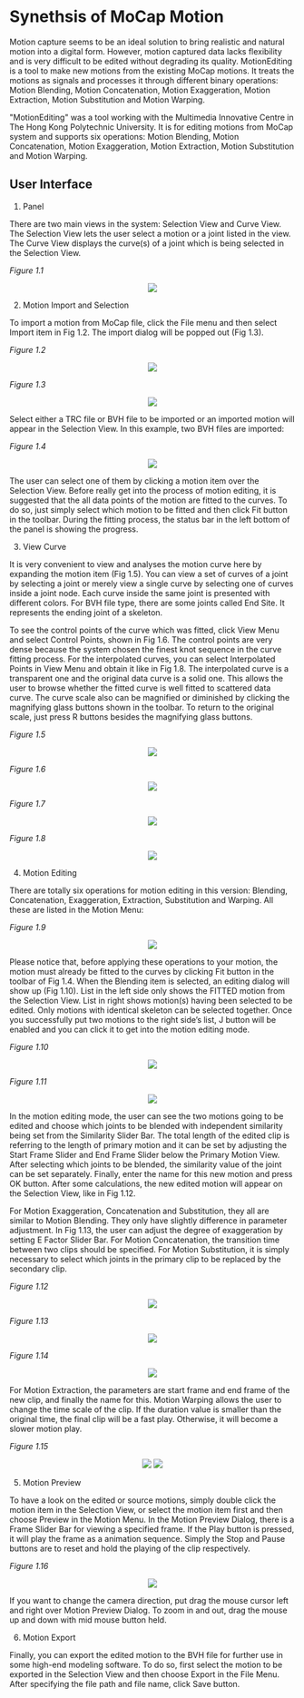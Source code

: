 # Synethsis of MoCap Motion

Motion capture seems to be an ideal solution to bring realistic and natural motion into a digital form.  However,  motion captured data lacks flexibility and is very difficult to be edited without degrading its quality.  MotionEditing is a tool to make new motions from the existing MoCap motions.  It treats the motions as signals and processes it through different binary operations: Motion Blending, Motion Concatenation, Motion Exaggeration, Motion Extraction, Motion Substitution and Motion Warping.

"MotionEditing" was a tool working with the Multimedia Innovative Centre in The Hong Kong Polytechnic University.  It is for editing motions from MoCap system and supports six operations: Motion Blending, Motion Concatenation, Motion Exaggeration, Motion Extraction, Motion Substitution and Motion Warping.

## User Interface

1. Panel

There are two main views in the system: Selection View and Curve View.  The Selection View lets the user select a motion or a joint listed in the view.  The Curve View displays the curve(s) of a joint which is being selected in the Selection View.

*Figure 1.1*

<p align="center">
  <img src="./images/image002.jpg"><br>
</p>

2. Motion Import and Selection

To import a motion from MoCap file, click the File menu and then select Import item in Fig 1.2.  The import dialog will be popped out (Fig 1.3).

*Figure 1.2*

<p align="center">
  <img src="./images/image004.jpg"><br>
</p>

*Figure 1.3*

<p align="center">
  <img src="./images/image006.jpg"><br>
</p>

Select either a TRC file or BVH file to be imported or an imported motion will appear in the Selection View.  In this example, two BVH files are imported:

*Figure 1.4*

<p align="center">
  <img src="./images/image008.jpg"><br>
</p>

The user can select one of them by clicking a motion item over the Selection View.  Before really get into the process of motion editing, it is suggested that the all data points of the motion are fitted to the curves.  To do so, just simply select which motion to be fitted and then click Fit button in the toolbar.  During the fitting process, the status bar in the left bottom of the panel is showing the progress.

3. View Curve

It is very convenient to view and analyses the motion curve here by expanding the motion item (Fig 1.5).  You can view a set of curves of a joint by selecting a joint or merely view a single curve by selecting one of curves inside a joint node.  Each curve inside the same joint is presented with different colors.  For BVH file type, there are some joints called End Site.  It represents the ending joint of a skeleton.

To see the control points of the curve which was fitted, click View Menu and select Control Points, shown in Fig 1.6.  The control points are very dense because the system chosen the finest knot sequence in the curve fitting process.  For the interpolated curves, you can select Interpolated Points in View Menu and obtain it like in Fig 1.8.  The interpolated curve is a transparent one and the original data curve is a solid one.  This allows the user to browse whether the fitted curve is well fitted to scattered data curve.  The curve scale also can be magnified or diminished by clicking the magnifying glass buttons shown in the toolbar.  To return to the original scale, just press R buttons besides the magnifying glass buttons.

*Figure 1.5*

<p align="center">
  <img src="./images/image009.jpg"><br>
</p>

*Figure 1.6*

<p align="center">
  <img src="./images/image012.jpg"><br>
</p>


*Figure 1.7*

<p align="center">
  <img src="./images/image014.jpg"><br>
</p>

*Figure 1.8*

<p align="center">
  <img src="./images/image016.jpg"><br>
</p>

4. Motion Editing

There are totally six operations for motion editing in this version: Blending, Concatenation, Exaggeration, Extraction, Substitution and Warping.  All these are listed in the Motion Menu:

*Figure 1.9*

<p align="center">
  <img src="./images/image018.jpg"><br>
</p>

Please notice that, before applying these operations to your motion, the motion must already be fitted to the curves by clicking Fit button in the toolbar of Fig 1.4.  When the Blending item is selected, an editing dialog will show up (Fig 1.10).  List in the left side only shows the FITTED motion from the Selection View.  List in right shows motion(s) having been selected to be edited.  Only motions with identical skeleton can be selected together.  Once you successfully put two motions to the right side’s list, J button will be enabled and you can click it to get into the motion editing mode.

*Figure 1.10*

<p align="center">
  <img src="./images/image020.jpg"><br>
</p>

*Figure 1.11*

<p align="center">
  <img src="./images/image022.jpg"><br>
</p>

In the motion editing mode, the user can see the two motions going to be edited and choose which joints to be blended with independent similarity being set from the Similarity Slider Bar.  The total length of the edited clip is referring to the length of primary motion and it can be set by adjusting the Start Frame Slider and End Frame Slider below the Primary Motion View.  After selecting which joints to be blended, the similarity value of the joint can be set separately.  Finally, enter the name for this new motion and press OK button.  After some calculations, the new edited motion will appear on the Selection View, like in Fig 1.12.

For Motion Exaggeration, Concatenation and Substitution, they all are similar to Motion Blending.  They only have slightly difference in parameter adjustment.  In Fig 1.13, the user can adjust the degree of exaggeration by setting E Factor Slider Bar.  For Motion Concatenation, the transition time between two clips should be specified.  For Motion Substitution, it is simply necessary to select which joints in the primary clip to be replaced by the secondary clip.

*Figure 1.12*

<p align="center">
  <img src="./images/image024.jpg"><br>
</p>

*Figure 1.13*

<p align="center">
  <img src="./images/image026.jpg"><br>
</p>

*Figure 1.14*

<p align="center">
  <img src="./images/image028.jpg"><br>
</p>

For Motion Extraction, the parameters are start frame and end frame of the new clip, and finally the name for this.  Motion Warping allows the user to change the time scale of the clip.  If the duration value is smaller than the original time, the final clip will be a fast play.  Otherwise, it will become a slower motion play.

*Figure 1.15*

<p align="center">
  <img src="./images/image030.jpg">
  <img src="./images/image032.jpg">
  <br>
</p>

5. Motion Preview

To have a look on the edited or source motions, simply double click the motion item in the Selection View, or select the motion item first and then choose Preview in the Motion Menu.  In the Motion Preview Dialog, there is a Frame Slider Bar for viewing a specified frame.  If the Play button is pressed, it will play the frame as a animation sequence.  Simply the Stop and Pause buttons are to reset and hold the playing of the clip respectively.

*Figure 1.16*

<p align="center">
  <img src="./images/image034.jpg"><br>
</p>

If you want to change the camera direction, put drag the mouse cursor left and right over Motion Preview Dialog.  To zoom in and out, drag the mouse up and down with mid mouse button held.

6. Motion Export

Finally, you can export the edited motion to the BVH file for further use in some high-end modeling software.  To do so, first select the motion to be exported in the Selection View and then choose Export in the File Menu.  After specifying the file path and file name, click Save button.